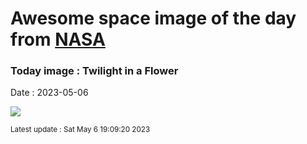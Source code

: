 
# Awesome space image of the day from [NASA](https://api.nasa.gov/)

### Today image : Twilight in a Flower
Date : 2023-05-06

![](https://apod.nasa.gov/apod/image/2305/TwilightFlower1024.jpg)

<small>Latest update : Sat May  6 19:09:20 2023</small>
        